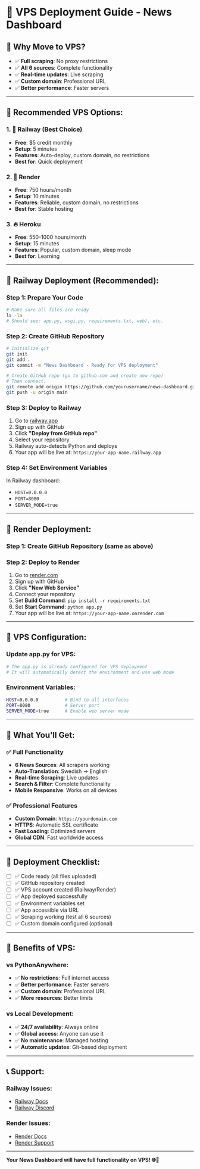 # 🚀 VPS Deployment Guide - News Dashboard

## 🌟 **Why Move to VPS?**
- ✅ **Full scraping**: No proxy restrictions
- ✅ **All 6 sources**: Complete functionality
- ✅ **Real-time updates**: Live scraping
- ✅ **Custom domain**: Professional URL
- ✅ **Better performance**: Faster servers

---

## 🎯 **Recommended VPS Options:**

### **1. 🚀 Railway (Best Choice)**
- **Free**: $5 credit monthly
- **Setup**: 5 minutes
- **Features**: Auto-deploy, custom domain, no restrictions
- **Best for**: Quick deployment

### **2. 🌊 Render**
- **Free**: 750 hours/month
- **Setup**: 10 minutes
- **Features**: Reliable, custom domain, no restrictions
- **Best for**: Stable hosting

### **3. 🔥 Heroku**
- **Free**: 550-1000 hours/month
- **Setup**: 15 minutes
- **Features**: Popular, custom domain, sleep mode
- **Best for**: Learning

---

## 🚀 **Railway Deployment (Recommended):**

### **Step 1: Prepare Your Code**
```bash
# Make sure all files are ready
ls -la
# Should see: app.py, wsgi.py, requirements.txt, web/, etc.
```

### **Step 2: Create GitHub Repository**
```bash
# Initialize git
git init
git add .
git commit -m "News Dashboard - Ready for VPS deployment"

# Create GitHub repo (go to github.com and create new repo)
# Then connect:
git remote add origin https://github.com/yourusername/news-dashboard.git
git push -u origin main
```

### **Step 3: Deploy to Railway**
1. Go to [railway.app](https://railway.app)
2. Sign up with GitHub
3. Click **"Deploy from GitHub repo"**
4. Select your repository
5. Railway auto-detects Python and deploys
6. Your app will be live at: `https://your-app-name.railway.app`

### **Step 4: Set Environment Variables**
In Railway dashboard:
- `HOST=0.0.0.0`
- `PORT=8080`
- `SERVER_MODE=true`

---

## 🌊 **Render Deployment:**

### **Step 1: Create GitHub Repository** (same as above)

### **Step 2: Deploy to Render**
1. Go to [render.com](https://render.com)
2. Sign up with GitHub
3. Click **"New Web Service"**
4. Connect your repository
5. Set **Build Command**: `pip install -r requirements.txt`
6. Set **Start Command**: `python app.py`
7. Your app will be live at: `https://your-app-name.onrender.com`

---

## 🔧 **VPS Configuration:**

### **Update app.py for VPS:**
```python
# The app.py is already configured for VPS deployment
# It will automatically detect the environment and use web mode
```

### **Environment Variables:**
```bash
HOST=0.0.0.0          # Bind to all interfaces
PORT=8080             # Server port
SERVER_MODE=true      # Enable web server mode
```

---

## 📱 **What You'll Get:**

### ✅ **Full Functionality**
- **6 News Sources**: All scrapers working
- **Auto-Translation**: Swedish → English
- **Real-time Scraping**: Live updates
- **Search & Filter**: Complete functionality
- **Mobile Responsive**: Works on all devices

### ✅ **Professional Features**
- **Custom Domain**: `https://yourdomain.com`
- **HTTPS**: Automatic SSL certificate
- **Fast Loading**: Optimized servers
- **Global CDN**: Fast worldwide access

---

## 🎯 **Deployment Checklist:**

- [ ] ✅ Code ready (all files uploaded)
- [ ] ✅ GitHub repository created
- [ ] ✅ VPS account created (Railway/Render)
- [ ] ✅ App deployed successfully
- [ ] ✅ Environment variables set
- [ ] ✅ App accessible via URL
- [ ] ✅ Scraping working (test all 6 sources)
- [ ] ✅ Custom domain configured (optional)

---

## 🚀 **Benefits of VPS:**

### **vs PythonAnywhere:**
- ✅ **No restrictions**: Full internet access
- ✅ **Better performance**: Faster servers
- ✅ **Custom domain**: Professional URL
- ✅ **More resources**: Better limits

### **vs Local Development:**
- ✅ **24/7 availability**: Always online
- ✅ **Global access**: Anyone can use it
- ✅ **No maintenance**: Managed hosting
- ✅ **Automatic updates**: Git-based deployment

---

## 📞 **Support:**

### **Railway Issues:**
- [Railway Docs](https://docs.railway.app/)
- [Railway Discord](https://discord.gg/railway)

### **Render Issues:**
- [Render Docs](https://render.com/docs)
- [Render Support](https://render.com/support)

---

**Your News Dashboard will have full functionality on VPS! 🌐🚀**
